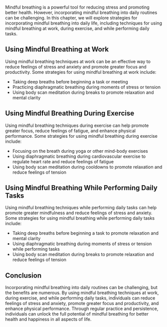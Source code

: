 
Mindful breathing is a powerful tool for reducing stress and promoting better health. However, incorporating mindful breathing into daily routines can be challenging. In this chapter, we will explore strategies for incorporating mindful breathing into daily life, including techniques for using mindful breathing at work, during exercise, and while performing daily tasks.

Using Mindful Breathing at Work
-------------------------------

Using mindful breathing techniques at work can be an effective way to reduce feelings of stress and anxiety and promote greater focus and productivity. Some strategies for using mindful breathing at work include:

* Taking deep breaths before beginning a task or meeting
* Practicing diaphragmatic breathing during moments of stress or tension
* Using body scan meditation during breaks to promote relaxation and mental clarity

Using Mindful Breathing During Exercise
---------------------------------------

Using mindful breathing techniques during exercise can help promote greater focus, reduce feelings of fatigue, and enhance physical performance. Some strategies for using mindful breathing during exercise include:

* Focusing on the breath during yoga or other mind-body exercises
* Using diaphragmatic breathing during cardiovascular exercise to regulate heart rate and reduce feelings of fatigue
* Using body scan meditation during cooldowns to promote relaxation and reduce feelings of tension

Using Mindful Breathing While Performing Daily Tasks
----------------------------------------------------

Using mindful breathing techniques while performing daily tasks can help promote greater mindfulness and reduce feelings of stress and anxiety. Some strategies for using mindful breathing while performing daily tasks include:

* Taking deep breaths before beginning a task to promote relaxation and mental clarity
* Using diaphragmatic breathing during moments of stress or tension while performing tasks
* Using body scan meditation during breaks to promote relaxation and reduce feelings of tension

Conclusion
----------

Incorporating mindful breathing into daily routines can be challenging, but the benefits are numerous. By using mindful breathing techniques at work, during exercise, and while performing daily tasks, individuals can reduce feelings of stress and anxiety, promote greater focus and productivity, and enhance physical performance. Through regular practice and persistence, individuals can unlock the full potential of mindful breathing for better health and happiness in all aspects of life.
